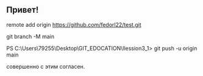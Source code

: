 ## Привет!

remote add origin https://github.com/fedorl22/test.git

git branch -M main

PS C:\Users\79255\Desktop\GIT_EDOCATION\llession3_1> git push -u origin main

совершенно с этим согласен.
